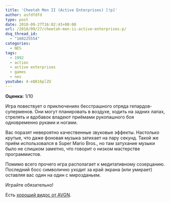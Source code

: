```yaml
---
title: 'Cheetah Men II (Active Enterprises) [!p]'
author: asfdfdfd
type: post
date: 2010-09-27T16:02:43+00:00
url: /2010/09/27/cheetah-men-ii-active-enterprises-p/
dsq_thread_id:
  - "160225554"
categories:
  - NES
tags:
  - 1992
  - action
  - active enterprises
  - games
  - nes
youtube: 4-eQ816plZU
---
```

**Оценка:** 1/10

Игра повествует о приключениях бесстрашного отряда гепардов-суперменов. Они могут планировать в воздухе, ходить на задних лапах, стрелять и вдобавок владеют приёмами рукопашного боя одновременно руками и ногами.

Вас поразят невероятно качественные звуковые эффекты. Настолько крутые, что даже фоновая музыка затихает на пару секунд. Такой же приём использовался в Super Mario Bros., но там затухание музыки было не слишком заметно, что говорит о низком мастерстве программистов.

Помимо всего прочего игра располагает к медитативному созерцанию. Последний босс символично уходит за край экрана (или умирает) оставляя вас один на один с мирозданьем.

Играйте обязательно!

Есть [хороший видос от AVGN](https://youtu.be/hwmoJkHS-2E).